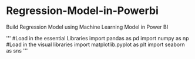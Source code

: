 # Regression-Model-in-Powerbi
Build Regression Model using Machine Learning Model in Power BI

'''
#Load in the essential Libraries
import pandas as pd
import numpy as np
#Load in the visual libraries
import matplotlib.pyplot as plt
import seaborn as sns
'''
